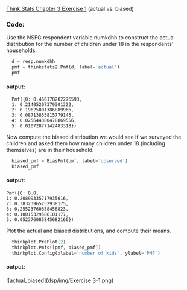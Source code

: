 [Think Stats Chapter 3 Exercise 1](http://greenteapress.com/thinkstats2/html/thinkstats2004.html#toc31) (actual vs. biased)

### Code:
Use the NSFG respondent variable numkdhh to construct the actual distribution for the number of children under 18 in the respondents' households.  
```python
  d = resp.numkdhh
  pmf = thinkstats2.Pmf(d, label='actual')
  pmf
```
#### output:
```
  Pmf({0: 0.466178202276593, 
  1: 0.21405207379301322,
  2: 0.19625801386889966,
  3: 0.08713855815779145,
  4: 0.025644380478869556,
  5: 0.01072877142483318})
```
Now compute the biased distribution we would see if we surveyed the children and asked them how many children under 18 (including themselves) are in their household.  
```python
  biased_pmf = BiasPmf(pmf, label='observed')
  biased_pmf
```
#### output:
```
Pmf({0: 0.0,
1: 0.20899335717935616,
2: 0.38323965252938175,
3: 0.25523760858456823,
4: 0.10015329586101177,
5: 0.052376085845682166})
```
Plot the actual and biased distributions, and compute their means.
```python
  thinkplot.PrePlot(2)
  thinkplot.Pmfs([pmf, biased_pmf])
  thinkplot.Config(xlabel='number of kids', ylabel='PMF')
```
#### output:
![actual_biased](dsp/img/Exercise 3-1.png)

  
